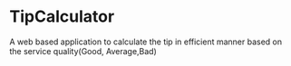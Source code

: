 # TipCalculator
A web based application to calculate the tip in efficient manner based on the service quality(Good, Average,Bad)
